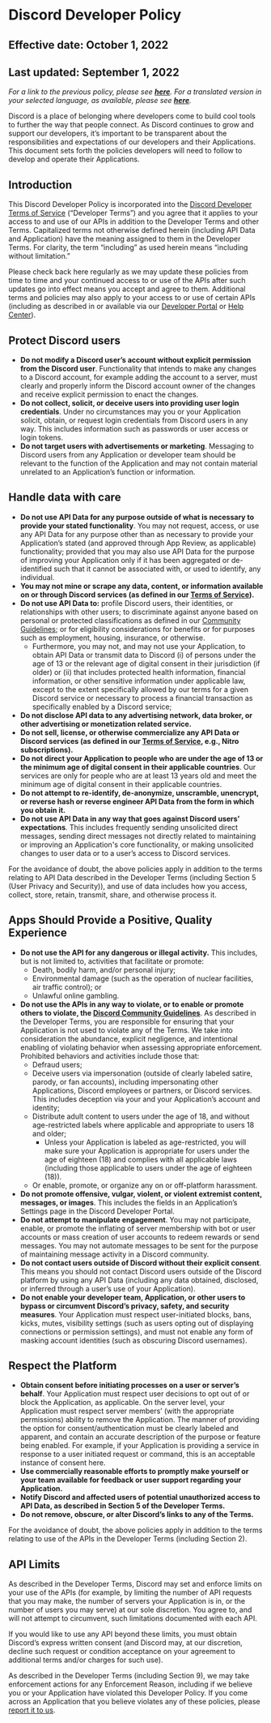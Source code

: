 # Discord Developer Policy

## Effective date: October 1, 2022

## Last updated: September 1, 2022

*For a link to the previous policy, please see **[here](https://github.com/discord/discord-api-docs/blob/62c9a95b56d2f989d3eefe39a058d69189f6b4a6/docs/policies_and_agreements/Developer_Policy.md)**. For a translated version in your selected language, as available, please see **[here](https://support-dev.discord.com/hc/articles/8563934450327)**.*

Discord is a place of belonging where developers come to build cool tools to further the way that people connect. As Discord continues to grow and support our developers, it’s important to be transparent about the responsibilities and expectations of our developers and their Applications. This document sets forth the policies developers will need to follow to develop and operate their Applications.

## Introduction

This Discord Developer Policy is incorporated into the [Discord Developer Terms of Service](/docs/policies_and_agreements/Developer_Terms_of_Service) (“Developer Terms”) and you agree that it applies to your access to and use of our APIs in addition to the Developer Terms and other Terms. Capitalized terms not otherwise defined herein (including API Data and Application) have the meaning assigned to them in the Developer Terms. For clarity, the term “including” as used herein means “including without limitation.”

Please check back here regularly as we may update these policies from time to time and your continued access to or use of the APIs after such updates go into effect means you accept and agree to them. Additional terms and policies may also apply to your access to or use of certain APIs (including as described in or available via our [Developer Portal](/docs/Intro/) or [Help Center](https://support-dev.discord.com/hc/categories/360000656491)).

## Protect Discord users

- **Do not modify a Discord user’s account without explicit permission from the Discord user**. Functionality that intends to make any changes to a Discord account, for example adding the account to a server, must clearly and properly inform the Discord account owner of the changes and receive explicit permission to enact the changes. 
- **Do not collect, solicit, or deceive users into providing user login credentials**. Under no circumstances may you or your Application solicit, obtain, or request login credentials from Discord users in any way. This includes information such as passwords or user access or login tokens.
- **Do not target users with advertisements or marketing**. Messaging to Discord users from any Application or developer team should be relevant to the function of the Application and may not contain material unrelated to an Application’s function or information.

## Handle data with care

- **Do not use API Data for any purpose outside of what is necessary to provide your stated functionality**. You may not request, access, or use any API Data for any purpose other than as necessary to provide your Application’s stated (and approved through App Review, as applicable) functionality; provided that you may also use API Data for the purpose of improving your Application only if it has been aggregated or de-identified such that it cannot be associated with, or used to identify, any individual.
- **You may not mine or scrape any data, content, or information available on or through Discord services (as defined in our [Terms of Service](https://discord.com/terms)).**
- **Do not use API Data to:** profile Discord users, their identities, or relationships with other users; to discriminate against anyone based on personal or protected classifications as defined in our [Community Guidelines](https://dis.gd/guidelines); or for eligibility considerations for benefits or for purposes such as employment, housing, insurance, or otherwise.
  - Furthermore, you may not, and may not use your Application, to obtain API Data or transmit data to Discord (i) of persons under the age of 13 or the relevant age of digital consent in their jurisdiction (if older) or (ii) that includes protected health information, financial information, or other sensitive information under applicable law, except to the extent specifically allowed by our terms for a given Discord service or necessary to process a financial transaction as specifically enabled by a Discord service;
- **Do not disclose API data to any advertising network, data broker, or other advertising or monetization related service.**
- **Do not sell, license, or otherwise commercialize any API Data or Discord services (as defined in our [Terms of Service](https://discord.com/terms), e.g., Nitro subscriptions).**
- **Do not direct your Application to people who are under the age of 13 or the minimum age of digital consent in their applicable countries**. Our services are only for people who are at least 13 years old and meet the minimum age of digital consent in their applicable countries.
- **Do not attempt to re-identify, de-anonymize, unscramble, unencrypt, or reverse hash or reverse engineer API Data from the form in which you obtain it.**
- **Do not use API Data in any way that goes against Discord users’ expectations**. This includes frequently sending unsolicited direct messages, sending direct messages not directly related to maintaining or improving an Application's core functionality, or making unsolicited changes to user data or to a user’s access to Discord services. 

For the avoidance of doubt, the above policies apply in addition to the terms relating to API Data described in the Developer Terms (including Section 5 (User Privacy and Security)), and use of data includes how you access, collect, store, retain, transmit, share, and otherwise process it.

## Apps Should Provide a Positive, Quality Experience

- **Do not use the API for any dangerous or illegal activity.** This includes, but is not limited to, activities that facilitate or promote:
  - Death, bodily harm, and/or personal injury;
  - Environmental damage (such as the operation of nuclear facilities, air traffic control); or
  - Unlawful online gambling.
- **Do not use the APIs in any way to violate, or to enable or promote others to violate, the [Discord Community Guidelines](https://dis.gd/guidelines)**. As described in the Developer Terms, you are responsible for ensuring that your Application is not used to violate any of the Terms. We take into consideration the abundance, explicit negligence, and intentional enabling of violating behavior when assessing appropriate enforcement. Prohibited behaviors and activities include those that:
  - Defraud users;
  - Deceive users via impersonation (outside of clearly labeled satire, parody, or fan accounts), including impersonating other Applications, Discord employees or partners, or Discord services. This includes deception via your and your Application’s account and identity;
  - Distribute adult content to users under the age of 18, and without age-restricted labels where applicable and appropriate to users 18 and older;
    - Unless your Application is labeled as age-restricted, you will make sure your Application is appropriate for users under the age of eighteen (18) and complies with all applicable laws (including those applicable to users under the age of eighteen (18)).
  - Or enable, promote, or organize any on or off-platform harassment.
- **Do not promote offensive, vulgar, violent, or violent extremist content, messages, or images**. This includes the fields in an Application’s Settings page in the Discord Developer Portal.
- **Do not attempt to manipulate engagement**. You may not participate, enable, or promote the inflating of server membership with bot or user accounts or mass creation of user accounts to redeem rewards or send messages. You may not automate messages to be sent for the purpose of maintaining message activity in a Discord community.
- **Do not contact users outside of Discord without their explicit consent**. This means you should not contact Discord users outside of the Discord platform by using any API Data (including any data obtained, disclosed, or inferred through a user’s use of your Application).
- **Do not enable your developer team, Application, or other users to bypass or circumvent Discord’s privacy, safety, and security measures**. Your Application must respect user-initiated blocks, bans, kicks, mutes, visibility settings (such as users opting out of displaying connections or permission settings), and must not enable any form of masking account identities (such as obscuring Discord usernames).

## Respect the Platform

- **Obtain consent before initiating processes on a user or server’s behalf**. Your Application must respect user decisions to opt out of or block the Application, as applicable. On the server level, your Application must respect server members’ (with the appropriate permissions) ability to remove the Application. The manner of providing the option for consent/authentication must be clearly labeled and apparent, and contain an accurate description of the purpose or feature being enabled. For example, if your Application is providing a service in response to a user initiated request or command, this is an acceptable instance of consent here. 
- **Use commercially reasonable efforts to promptly make yourself or your team available for feedback or user support regarding your Application.**
- **Notify Discord and affected users of potential unauthorized access to API Data, as described in Section 5 of the Developer Terms.**
- **Do not remove, obscure, or alter Discord’s links to any of the Terms.**

For the avoidance of doubt, the above policies apply in addition to the terms relating to use of the APIs in the Developer Terms (including Section 2).

## API Limits

As described in the Developer Terms, Discord may set and enforce limits on your use of the APIs (for example, by limiting the number of API requests that you may make, the number of servers your Application is in, or the number of users you may serve) at our sole discretion. You agree to, and will not attempt to circumvent, such limitations documented with each API.

If you would like to use any API beyond these limits, you must obtain Discord’s express written consent (and Discord may, at our discretion, decline such request or condition acceptance on your agreement to additional terms and/or charges for such use).

As described in the Developer Terms (including Section 9), we may take enforcement actions for any Enforcement Reason, including if we believe you or your Application have violated this Developer Policy. If you come across an Application that you believe violates any of these policies, please [report it to us](https://support.discord.com/hc/en-us/requests/new?ticket_form_id=360005592534).
